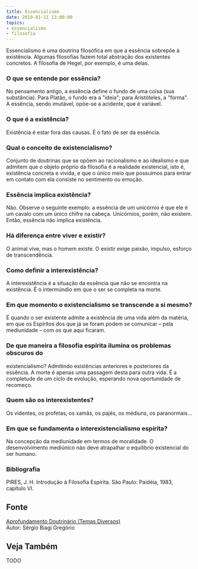 ```yaml
---
title: Essencialismo
date: 2019-01-11 13:00:00
topics: 
- essencialismo
- filosofia
---
```


Essencialismo é uma doutrina filosófica em que a essência sobrepõe à
existência. Algumas filosofias fazem total abstração dos existentes
concretos. A filosofia de Hegel, por exemplo, é uma delas.

### O que se entende por essência?
No pensamento antigo, a essência define o fundo de uma coisa (sua
substância). Para Platão, o fundo era a "ideia"; para Aristóteles, a
"forma". A essência, sendo imutável, opõe-se a acidente, que é variável.

### O que é a existência?
Existência é estar fora das causas. É o fato de ser da essência.

### Qual o conceito de existencialismo?
Conjunto de doutrinas que se opõem ao racionalismo e ao idealismo e que
admitem que o objeto próprio da filosofia é a realidade existencial,
isto é, existência concreta e vivida, e que o único meio que possuímos
para entrar em contato com ela consiste no sentimento ou emoção.

### Essência implica existência?
Não. Observe o seguinte exemplo: a essência de um unicórnio é que ele é
um cavalo com um único chifre na cabeça. Unicórnios, porém, não existem.
Então, essência não implica existência.

### Há diferença entre viver e existir?
O animal vive, mas o homem existe. O existir exige paixão, impulso,
esforço de transcendência.

### Como definir a interexistência?
A interexistência é a situação da essência que não se encontra na
existência. É o intermúndio em que o ser se completa na morte.

### Em que momento o existencialismo se transcende a si mesmo?
É quando o ser existente admite a existência de uma vida além da
matéria, em que os Espíritos dos que já se foram podem se comunicar –
pela mediunidade – com os que aqui ficaram.

### De que maneira a filosofia espírita ilumina os problemas obscuros do
existencialismo?
Admitindo existências anteriores e posteriores da essência. A morte é
apenas uma passagem desta para outra vida. É a completude de um ciclo de
evolução, esperando nova oportunidade de recomeço.

### Quem são os interexistentes?
Os videntes, os profetas, os xamãs, os pajés, os médiuns, os
paranormais...

### Em que se fundamenta o interexistencialismo espírita?
Na concepção da mediunidade em termos de moralidade. O desenvolvimento
mediúnico não deve atrapalhar o equilíbrio existencial do ser humano.


### Bibliografia
PIRES, J. H. Introdução à Filosofia Espírita. São Paulo: Paidéia,
1983, capítulo VI.

## Fonte
[Aprofundamento Doutrinário (Temas Diversos)](https://sites.google.com/view/aprofundamentodoutrinario/essência-e-existência-a-interexistência)  
Autor: Sérgio Biagi Gregório



## Veja Também
TODO


